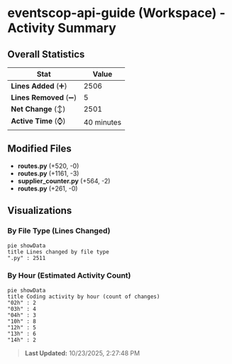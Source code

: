 # eventscop-api-guide (Workspace) - Activity Summary 

## Overall Statistics

| Stat                   | Value                                                             |
| ---------------------- | ----------------------------------------------------------------- |
| **Lines Added** (➕)   | 2506                                          |
| **Lines Removed** (➖) | 5                                        |
| **Net Change** (↕)    | 2501                |
| **Active Time** (⌚)   | 40 minutes |


## Modified Files
- **routes.py** (+520, -0)
- **routes.py** (+1161, -3)
- **supplier_counter.py** (+564, -2)
- **routes.py** (+261, -0)

## Visualizations

### By File Type (Lines Changed)

```mermaid
pie showData
title Lines changed by file type
".py" : 2511
```

### By Hour (Estimated Activity Count)

```mermaid
pie showData
title Coding activity by hour (count of changes)
"02h" : 2
"03h" : 4
"04h" : 3
"10h" : 8
"12h" : 5
"13h" : 6
"14h" : 2
```


> **Last Updated:** 10/23/2025, 2:27:48 PM